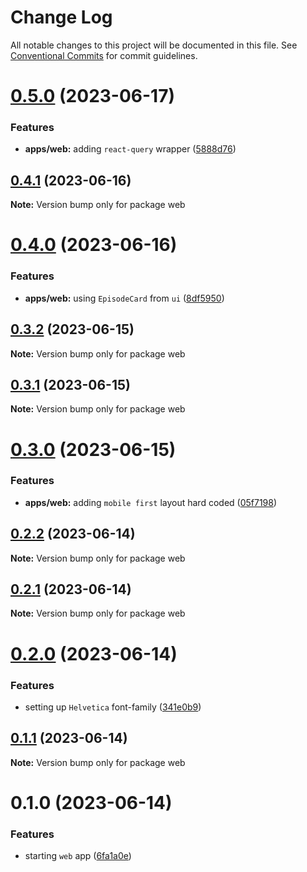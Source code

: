 # Change Log

All notable changes to this project will be documented in this file.
See [Conventional Commits](https://conventionalcommits.org) for commit guidelines.

# [0.5.0](https://github.com/emunhoz/omdb-series/compare/web@0.4.1...web@0.5.0) (2023-06-17)


### Features

* **apps/web:** adding `react-query` wrapper ([5888d76](https://github.com/emunhoz/omdb-series/commit/5888d763a5db10f4f728a1544c63bd947ce5987e))





## [0.4.1](https://github.com/emunhoz/omdb-series/compare/web@0.4.0...web@0.4.1) (2023-06-16)

**Note:** Version bump only for package web





# [0.4.0](https://github.com/emunhoz/omdb-series/compare/web@0.3.2...web@0.4.0) (2023-06-16)


### Features

* **apps/web:** using `EpisodeCard` from `ui` ([8df5950](https://github.com/emunhoz/omdb-series/commit/8df5950aa99abcd25575c5c88deececf015712b5))





## [0.3.2](https://github.com/emunhoz/omdb-series/compare/web@0.3.1...web@0.3.2) (2023-06-15)

**Note:** Version bump only for package web





## [0.3.1](https://github.com/emunhoz/omdb-series/compare/web@0.3.0...web@0.3.1) (2023-06-15)

**Note:** Version bump only for package web





# [0.3.0](https://github.com/emunhoz/omdb-series/compare/web@0.2.2...web@0.3.0) (2023-06-15)


### Features

* **apps/web:** adding `mobile first` layout hard coded ([05f7198](https://github.com/emunhoz/omdb-series/commit/05f71986ff2b106d61654161bdf00c457ed509ce))





## [0.2.2](https://github.com/emunhoz/omdb-series/compare/web@0.2.1...web@0.2.2) (2023-06-14)

**Note:** Version bump only for package web





## [0.2.1](https://github.com/emunhoz/omdb-series/compare/web@0.2.0...web@0.2.1) (2023-06-14)

**Note:** Version bump only for package web





# [0.2.0](https://github.com/emunhoz/omdb-series/compare/web@0.1.1...web@0.2.0) (2023-06-14)


### Features

* setting up `Helvetica` font-family ([341e0b9](https://github.com/emunhoz/omdb-series/commit/341e0b9d97cd193361a63017cd86d82d0186ecd1))





## [0.1.1](https://github.com/emunhoz/omdb-series/compare/web@0.1.0...web@0.1.1) (2023-06-14)

**Note:** Version bump only for package web





# 0.1.0 (2023-06-14)


### Features

* starting `web` app ([6fa1a0e](https://github.com/emunhoz/omdb-series/commit/6fa1a0ed289e7925fbb4df5eed17ef173dfbee3a))
